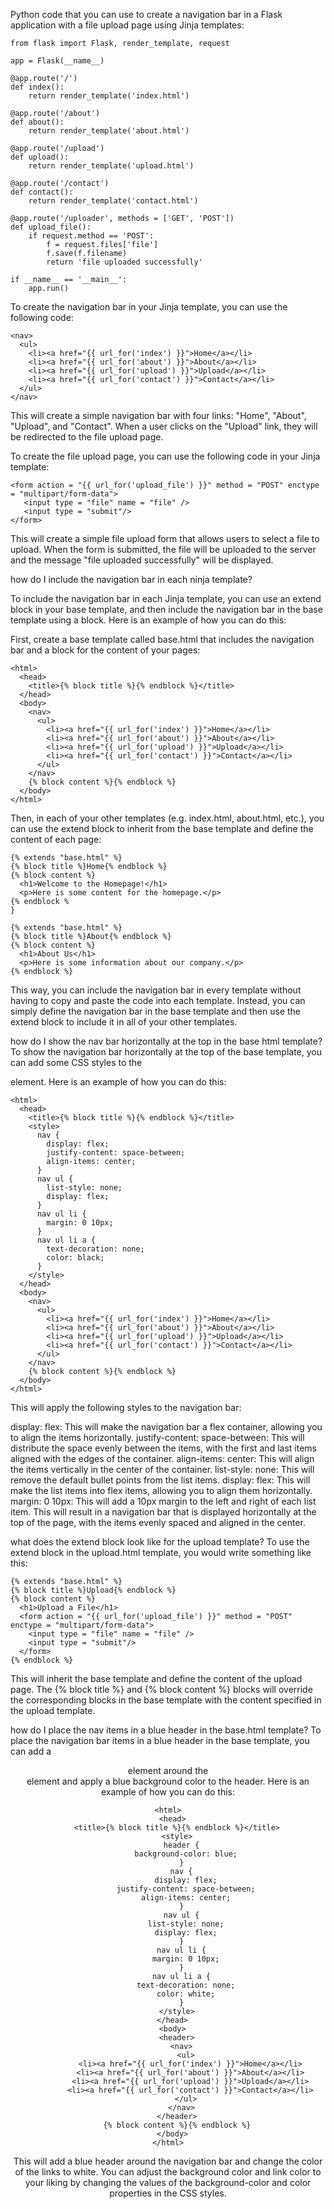 Python code that you can use to create a navigation bar in a Flask application with a file upload page using Jinja templates:

```
from flask import Flask, render_template, request

app = Flask(__name__)

@app.route('/')
def index():
    return render_template('index.html')

@app.route('/about')
def about():
    return render_template('about.html')

@app.route('/upload')
def upload():
    return render_template('upload.html')

@app.route('/contact')
def contact():
    return render_template('contact.html')

@app.route('/uploader', methods = ['GET', 'POST'])
def upload_file():
    if request.method == 'POST':
        f = request.files['file']
        f.save(f.filename)
        return 'file uploaded successfully'

if __name__ == '__main__':
    app.run()
```

To create the navigation bar in your Jinja template, you can use the following code:
```
<nav>
  <ul>
    <li><a href="{{ url_for('index') }}">Home</a></li>
    <li><a href="{{ url_for('about') }}">About</a></li>
    <li><a href="{{ url_for('upload') }}">Upload</a></li>
    <li><a href="{{ url_for('contact') }}">Contact</a></li>
  </ul>
</nav>
```

This will create a simple navigation bar with four links: "Home", "About", "Upload", and "Contact". When a user clicks on the "Upload" link, they will be redirected to the file upload page.

To create the file upload page, you can use the following code in your Jinja template:

```
<form action = "{{ url_for('upload_file') }}" method = "POST" enctype = "multipart/form-data">
   <input type = "file" name = "file" />
   <input type = "submit"/>
</form>
```
This will create a simple file upload form that allows users to select a file to upload. When the form is submitted, the file will be uploaded to the server and the message "file uploaded successfully" will be displayed.

how do I include the navigation bar in each ninja template?

To include the navigation bar in each Jinja template, you can use an extend block in your base template, and then include the navigation bar in the base template using a block. Here is an example of how you can do this:

First, create a base template called base.html that includes the navigation bar and a block for the content of your pages:

```
<html>
  <head>
    <title>{% block title %}{% endblock %}</title>
  </head>
  <body>
    <nav>
      <ul>
        <li><a href="{{ url_for('index') }}">Home</a></li>
        <li><a href="{{ url_for('about') }}">About</a></li>
        <li><a href="{{ url_for('upload') }}">Upload</a></li>
        <li><a href="{{ url_for('contact') }}">Contact</a></li>
      </ul>
    </nav>
    {% block content %}{% endblock %}
  </body>
</html>

```

Then, in each of your other templates (e.g. index.html, about.html, etc.), you can use the extend block to inherit from the base template and define the content of each page:

```
{% extends "base.html" %}
{% block title %}Home{% endblock %}
{% block content %}
  <h1>Welcome to the Homepage!</h1>
  <p>Here is some content for the homepage.</p>
{% endblock %
}
```
```
{% extends "base.html" %}
{% block title %}About{% endblock %}
{% block content %}
  <h1>About Us</h1>
  <p>Here is some information about our company.</p>
{% endblock %}

```
This way, you can include the navigation bar in every template without having to copy and paste the code into each template. Instead, you can simply define the navigation bar in the base template and then use the extend block to include it in all of your other templates.


how do I show the nav bar horizontally at the top in the base html template? 
To show the navigation bar horizontally at the top of the base template, you can add some CSS styles to the <nav> element. Here is an example of how you can do this:

```
<html>
  <head>
    <title>{% block title %}{% endblock %}</title>
    <style>
      nav {
        display: flex;
        justify-content: space-between;
        align-items: center;
      }
      nav ul {
        list-style: none;
        display: flex;
      }
      nav ul li {
        margin: 0 10px;
      }
      nav ul li a {
        text-decoration: none;
        color: black;
      }
    </style>
  </head>
  <body>
    <nav>
      <ul>
        <li><a href="{{ url_for('index') }}">Home</a></li>
        <li><a href="{{ url_for('about') }}">About</a></li>
        <li><a href="{{ url_for('upload') }}">Upload</a></li>
        <li><a href="{{ url_for('contact') }}">Contact</a></li>
      </ul>
    </nav>
    {% block content %}{% endblock %}
  </body>
</html>

```

This will apply the following styles to the navigation bar:

display: flex: This will make the navigation bar a flex container, allowing you to align the items horizontally.
justify-content: space-between: This will distribute the space evenly between the items, with the first and last items aligned with the edges of the container.
align-items: center: This will align the items vertically in the center of the container.
list-style: none: This will remove the default bullet points from the list items.
display: flex: This will make the list items into flex items, allowing you to align them horizontally.
margin: 0 10px: This will add a 10px margin to the left and right of each list item.
This will result in a navigation bar that is displayed horizontally at the top of the page, with the items evenly spaced and aligned in the center.


what does the extend block look like for the upload template?
To use the extend block in the upload.html template, you would write something like this:

```
{% extends "base.html" %}
{% block title %}Upload{% endblock %}
{% block content %}
  <h1>Upload a File</h1>
  <form action = "{{ url_for('upload_file') }}" method = "POST" enctype = "multipart/form-data">
    <input type = "file" name = "file" />
    <input type = "submit"/>
  </form>
{% endblock %}

```

This will inherit the base template and define the content of the upload page. The {% block title %} and {% block content %} blocks will override the corresponding blocks in the base template with the content specified in the upload template.

how do I place the nav items in a blue header in the base.html template?
To place the navigation bar items in a blue header in the base template, you can add a <header> element around the <nav> element and apply a blue background color to the header. Here is an example of how you can do this:

```
<html>
  <head>
    <title>{% block title %}{% endblock %}</title>
    <style>
      header {
        background-color: blue;
      }
      nav {
        display: flex;
        justify-content: space-between;
        align-items: center;
      }
      nav ul {
        list-style: none;
        display: flex;
      }
      nav ul li {
        margin: 0 10px;
      }
      nav ul li a {
        text-decoration: none;
        color: white;
      }
    </style>
  </head>
  <body>
    <header>
      <nav>
        <ul>
          <li><a href="{{ url_for('index') }}">Home</a></li>
          <li><a href="{{ url_for('about') }}">About</a></li>
          <li><a href="{{ url_for('upload') }}">Upload</a></li>
          <li><a href="{{ url_for('contact') }}">Contact</a></li>
        </ul>
      </nav>
    </header>
    {% block content %}{% endblock %}
  </body>
</html>
```
This will add a blue header around the navigation bar and change the color of the links to white. You can adjust the background color and link color to your liking by changing the values of the background-color and color properties in the CSS styles.
